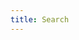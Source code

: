 ```yaml
---
title: Search
---
```



<div id="search"></div>


<script src="/_pagefind/pagefind-ui.js" type="text/javascript"></script>
<script>
    window.addEventListener('DOMContentLoaded', (event) => {
        new PagefindUI({ element: "#search" });
    });
</script>
